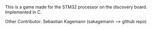 This is a game made for the STM32 processor on the discovery board. Implemented in C.

Other Contributor: Sebastian Kagemann (sakagemann --> github repo)
